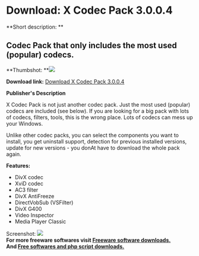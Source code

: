 # Download: X Codec Pack 3.0.0.4

**Short description: **

## Codec Pack that only includes the most used (popular) codecs.

  
**Thumbshot: **![](http://www.freewarefiles.com/screenshot/xcodecpack3_md.gif)   
  
**Download link:** [Download X Codec Pack 3.0.0.4](http://freesoftwares.boysofts.com/X-Codec-Pack-Build_program_18937.html)  
  

**Publisher's Description**  
  

X Codec Pack is not just another codec pack. Just the most used (popular)
codecs are included (see below). If you are looking for a big pack with lots
of codecs, filters, tools, this is the wrong place. Lots of codecs can mess up
your Windows.

Unlike other codec packs, you can select the components you want to install,
you get uninstall support, detection for previous installed versions, update
for new versions - you donAt have to download the whole pack again.

**Features:**

  * DivX codec 
  * XviD codec 
  * AC3 filter 
  * DivX AntiFreeze 
  * DirectVobSub (VSFilter) 
  * DivX G400 
  * Video Inspector 
  * Media Player Classic 

  
  
Screenshot: ![](http://www.freewarefiles.com/screenshot/xcodecpack3.gif)  
**For more freeware softwares visit [Freeware software downloads.](http://freesoftwares.boysofts.com/)**   
**And [Free softwares and php script downloads.](http://www.boysofts.com/)**

